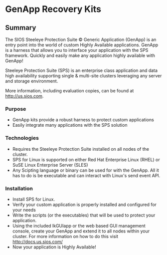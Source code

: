 # GenApp Recovery Kits

## Summary
The SIOS Steeleye Protection Suite &copy; Generic Application (GenApp) is an entry point into the world of custom Highly Available applications. GenApp is a harness that allows you to interface your application with the SPS framework. Quickly and easily make any application highly available with GenApp!

Steeleye Protection Suite (SPS) is an enterprise class application and data high availability supporting single & multi-site clusters leveraging any server and storage environment.

More information, including evaluation copies, can be found at http://us.sios.com.


### Purpose
* GenApp kits provide a robust harness to protect custom applications
* Easily integrate many applications with the SPS solution


### Technologies
* Requires the Steeleye Protection Suite installed on all nodes of the cluster.
* SPS for Linux is supported on either Red Hat Enterprise Linux (RHEL) or SuSE Linux Enterprise Server (SLES)
* Any Scipting language or binary can be used for with the GenApp. All it has to do is be executable and can interact with Linux's send event API.

	
### Installation
* Install SPS for Linux.
* Verify your custom application is properly installed and configured for your needs
* Write the scripts (or the executables) that will be used to protect your application.
* Using the included lkGUIapp or the web based GUI management console, create your GenApp and extend it to all nodes within your cluster. For more information on how to do this visit http://docs.us.sios.com/
* Now your application is Highly Available!

